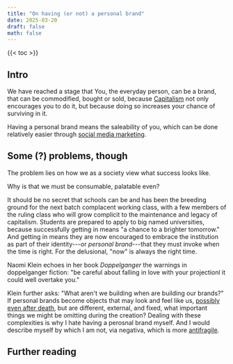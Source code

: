 ```yaml
---
title: "On having (or not) a personal brand"
date: 2025-03-20
draft: false
math: false
---
```


{{< toc >}}

## Intro

We have reached a stage that You, the everyday person, can be a brand,
that can be commodified, bought or sold, because
[Capitalism](/capitalism) not only encourages you to do it, but because
doing so increases your chance of surviving in it.

Having a personal brand means the saleability of you, which can be done
relatively easier through [social media marketing](/social-media).

## Some (?) problems, though

The problem lies on how we as a society view what success looks like.

Why is that we must be consumable, palatable even?

It should be no secret that schools can be and has been the breeding
ground for the next batch complacent working class, with a few members
of the ruling class who will grow complicit to the maintenance and
legacy of capitalism. Students are prepared to apply to big named
universities, because successfully getting in means "a chance to a
brighter tomorrow." And getting in means they are now encouraged to
embrace the institution as part of their identity---or *personal
brand*---that they must invoke when the time is right. For the
delusional, "now" is always the right time.

Naomi Klein echoes in her book *Doppelganger* the warnings in
doppelganger fiction: "be careful about falling in love with your
projectionl it could well overtake you."

Klein further asks: "What aren't we building when are building our
brands?" If personal brands become objects that may look and feel like
us, [possibly even after death](/ai/#grief-tech), but are different,
external, and fixed, what important things we might be omitting during
the creation? Dealing with these complexities is why I hate having a
perosnal brand myself. And I would describe myself by which I am not,
via negativa, which is more [antifragile](/antifragile).

## Further reading

